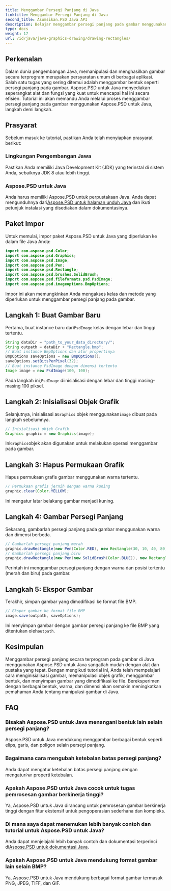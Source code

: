 ```yaml
---
title: Menggambar Persegi Panjang di Java
linktitle: Menggambar Persegi Panjang di Java
second_title: Asumsikan.PSD Java API
description: Belajar menggambar persegi panjang pada gambar menggunakan Aspose.PSD untuk Java. Tutorial ini memandu pengembang Java langkah demi langkah. Sempurna untuk tugas manipulasi gambar.
type: docs
weight: 17
url: /id/java/java-graphics-drawing/drawing-rectangles/
---
```

## Perkenalan
Dalam dunia pengembangan Java, memanipulasi dan menghasilkan gambar secara terprogram merupakan persyaratan umum di berbagai aplikasi. Salah satu tugas yang sering ditemui adalah menggambar bentuk seperti persegi panjang pada gambar. Aspose.PSD untuk Java menyediakan seperangkat alat dan fungsi yang kuat untuk mencapai hal ini secara efisien. Tutorial ini akan memandu Anda melalui proses menggambar persegi panjang pada gambar menggunakan Aspose.PSD untuk Java, langkah demi langkah.
## Prasyarat
Sebelum masuk ke tutorial, pastikan Anda telah menyiapkan prasyarat berikut:
### Lingkungan Pengembangan Jawa
Pastikan Anda memiliki Java Development Kit (JDK) yang terinstal di sistem Anda, sebaiknya JDK 8 atau lebih tinggi.
### Aspose.PSD untuk Java
 Anda harus memiliki Aspose.PSD untuk perpustakaan Java. Anda dapat mengunduhnya dari[Aspose.PSD untuk halaman unduh Java](https://releases.aspose.com/psd/java/) dan ikuti petunjuk instalasi yang disediakan dalam dokumentasinya.
## Paket Impor
Untuk memulai, impor paket Aspose.PSD untuk Java yang diperlukan ke dalam file Java Anda:
```java
import com.aspose.psd.Color;
import com.aspose.psd.Graphics;
import com.aspose.psd.Image;
import com.aspose.psd.Pen;
import com.aspose.psd.Rectangle;
import com.aspose.psd.brushes.SolidBrush;
import com.aspose.psd.fileformats.psd.PsdImage;
import com.aspose.psd.imageoptions.BmpOptions;
```
Impor ini akan memungkinkan Anda mengakses kelas dan metode yang diperlukan untuk menggambar persegi panjang pada gambar.
## Langkah 1: Buat Gambar Baru
 Pertama, buat instance baru dari`PsdImage` kelas dengan lebar dan tinggi tertentu.
```java
String dataDir = "path_to_your_data_directory/";
String outpath = dataDir + "Rectangle.bmp";
// Buat instance BmpOptions dan atur propertinya
BmpOptions saveOptions = new BmpOptions();
saveOptions.setBitsPerPixel(32);
// Buat instance PsdImage dengan dimensi tertentu
Image image = new PsdImage(100, 100);
```
 Pada langkah ini,`PsdImage` diinisialisasi dengan lebar dan tinggi masing-masing 100 piksel.
## Langkah 2: Inisialisasi Objek Grafik
 Selanjutnya, inisialisasi a`Graphics` objek menggunakan`image` dibuat pada langkah sebelumnya.
```java
// Inisialisasi objek Grafik
Graphics graphic = new Graphics(image);
```
 Ini`Graphics`objek akan digunakan untuk melakukan operasi menggambar pada gambar.
## Langkah 3: Hapus Permukaan Grafik
Hapus permukaan grafis gambar menggunakan warna tertentu.
```java
// Permukaan grafis jernih dengan warna kuning
graphic.clear(Color.YELLOW);
```
Ini mengatur latar belakang gambar menjadi kuning.
## Langkah 4: Gambar Persegi Panjang
Sekarang, gambarlah persegi panjang pada gambar menggunakan warna dan dimensi berbeda.
```java
// Gambarlah persegi panjang merah
graphic.drawRectangle(new Pen(Color.RED), new Rectangle(30, 10, 40, 80));
// Gambarlah persegi panjang biru
graphic.drawRectangle(new Pen(new SolidBrush(Color.BLUE)), new Rectangle(10, 30, 80, 40));
```
Perintah ini menggambar persegi panjang dengan warna dan posisi tertentu (merah dan biru) pada gambar.
## Langkah 5: Ekspor Gambar
Terakhir, simpan gambar yang dimodifikasi ke format file BMP.
```java
// Ekspor gambar ke format file BMP
image.save(outpath, saveOptions);
```
 Ini menyimpan gambar dengan gambar persegi panjang ke file BMP yang ditentukan oleh`outpath`.

## Kesimpulan
Menggambar persegi panjang secara terprogram pada gambar di Java menggunakan Aspose.PSD untuk Java sangatlah mudah dengan alat dan pustaka yang tepat. Dengan mengikuti tutorial ini, Anda telah mempelajari cara menginisialisasi gambar, memanipulasi objek grafik, menggambar bentuk, dan menyimpan gambar yang dimodifikasi ke file. Bereksperimen dengan berbagai bentuk, warna, dan dimensi akan semakin meningkatkan pemahaman Anda tentang manipulasi gambar di Java.
## FAQ
### Bisakah Aspose.PSD untuk Java menangani bentuk lain selain persegi panjang?
Aspose.PSD untuk Java mendukung menggambar berbagai bentuk seperti elips, garis, dan poligon selain persegi panjang.
### Bagaimana cara mengubah ketebalan batas persegi panjang?
 Anda dapat mengatur ketebalan batas persegi panjang dengan mengatur`Pen` properti ketebalan.
### Apakah Aspose.PSD untuk Java cocok untuk tugas pemrosesan gambar berkinerja tinggi?
Ya, Aspose.PSD untuk Java dirancang untuk pemrosesan gambar berkinerja tinggi dengan fitur ekstensif untuk pengoperasian sederhana dan kompleks.
### Di mana saya dapat menemukan lebih banyak contoh dan tutorial untuk Aspose.PSD untuk Java?
 Anda dapat menjelajahi lebih banyak contoh dan dokumentasi terperinci di[Aspose.PSD untuk dokumentasi Java](https://reference.aspose.com/psd/java/).
### Apakah Aspose.PSD untuk Java mendukung format gambar lain selain BMP?
Ya, Aspose.PSD untuk Java mendukung berbagai format gambar termasuk PNG, JPEG, TIFF, dan GIF.